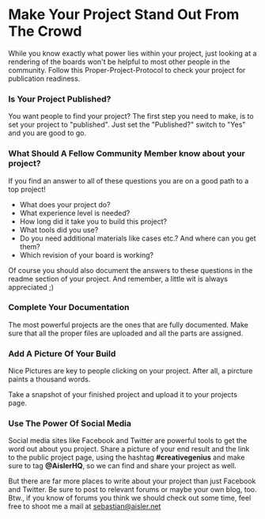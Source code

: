 <!-- --- title: Make Your Project Stand Out From The Crowd -->
# Make Your Project Stand Out From The Crowd

While you know exactly what power lies within your project, just looking at a rendering of the boards won't be helpful to most other people in the community.
Follow this Proper-Project-Protocol to check your project for publication readiness.

### Is Your Project Published?

You want people to find your project? The first step you need to make, is to set your project to "published".
Just set the "Published?" switch to "Yes" and you are good to go.

### What Should A Fellow Community Member know about your project?

If you find an answer to all of these questions you are on a good path to a top project!

- What does your project do?
- What experience level is needed?
- How long did it take you to build this project?
- What tools did you use?
- Do you need additional materials like cases etc.? And where can you get them?
- Which revision of your board is working?

Of course you should also document the answers to these questions in the readme section of your project.
And remember, a little wit is always appreciated ;)

### Complete Your Documentation

The most powerful projects are the ones that are fully documented. Make sure that all the proper files are uploaded and all the parts are assigned.

### Add A Picture Of Your Build

Nice Pictures are key to people clicking on your project.
After all, a pircture paints a thousand words.

Take a snapshot of your finished project and upload it to your projects page.

### Use The Power Of Social Media

Social media sites like Facebook and Twitter are powerful tools to get the word out about you project.
Share a picture of your end result and the link to the public project page, using the hashtag **#creativegenius** and make sure to tag **@AislerHQ**, so we can find and share your project as well.

But there are far more places to write about your project than just Facebook and Twitter. Be sure to post to relevant forums or maybe your own blog, too.
Btw., if you know of forums you think we should check out some time, feel free to shoot me a mail at sebastian@aisler.net
